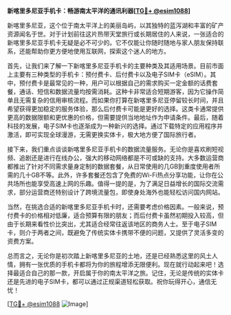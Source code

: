 **新喀里多尼亚手机卡：畅游南太平洋的通讯利器[[TG💪+ @esim1088](https://t.me/s/esim1088)]**

新喀里多尼亚，这个位于南太平洋上的美丽岛屿，以其独特的蓝泻湖和丰富的矿产资源闻名于世。对于计划前往这片热带天堂旅行或长期居住的人来说，一张适合的新喀里多尼亚手机卡无疑是必不可少的。它不仅能让你随时随地与家人朋友保持联系，还能帮助你更方便地使用互联网，探索这个迷人的地方。

首先，让我们来了解一下新喀里多尼亚手机卡的主要种类及其适用场景。目前市面上主要有三种类型的手机卡：预付费卡、后付费卡以及电子SIM卡（eSIM）。其中，预付费卡是最常见的一种，用户可以根据自己的需求购买一定金额的话费套餐，通话、短信和数据流量均按需消耗。这种卡非常适合短期游客，因为它操作简单且无需复杂的信用审核流程。而如果你打算在新喀里多尼亚停留较长时间，并且希望获得更加稳定的服务体验，那么后付费卡可能是更好的选择。这类卡通常提供更高的数据限额和更优惠的价格，但需要提供当地地址作为申请条件。最后，随着科技的发展，电子SIM卡也逐渐成为一种新兴的选择。通过下载特定的应用程序并激活，即可实现全球漫游，无需更换实体卡，极大地方便了国际旅行者。

接下来，我们重点谈谈新喀里多尼亚手机卡的数据流量服务。无论你是喜欢刷短视频、追剧还是进行在线办公，强大的移动网络都是不可或缺的支持。大多数运营商都推出了针对不同需求量身定制的数据套餐，从日常使用的几GB到重度使用者所需的几十GB不等。此外，许多套餐还包含了免费的Wi-Fi热点分享功能，让你在公共场所也能享受高速上网的乐趣。值得一提的是，为了满足日益增长的国际交流需求，部分运营商还特别设计了跨境流量包，即使身处海外也能轻松访问国内网站。

当然，在挑选合适的新喀里多尼亚手机卡时，还需要考虑价格因素。一般来说，预付费卡的价格相对低廉，适合预算有限的朋友；而后付费卡虽然初期投入较高，但由于长期来看性价比突出，尤其适合经常往返该地区的商务人士。至于电子SIM卡，则介于两者之间，既避免了传统实体卡携带不便的问题，又提供了灵活多变的资费方案。

总而言之，无论你是初次踏上新喀里多尼亚的土地，还是已经熟悉这里的风土人情，拥有一张优质的手机卡都将为你的旅程增添无限便利。现在就行动起来吧！选择最适合自己的那一款，开启属于你的南太平洋之旅。记住，无论是传统的实体卡还是先进的电子SIM卡，都可以通过正规渠道轻松获取。祝你玩得开心，通信无忧！

[[TG💪+ @esim1088](https://t.me/s/esim1088) ![Image](https://i.postimg.cc/4NQfJmqS/Snipaste-2025-05-13-00-14-12.png)]